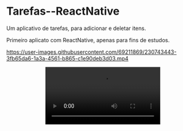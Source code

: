 # Tarefas--ReactNative
Um aplicativo de tarefas, para adicionar e deletar itens.

Primeiro aplicato com ReactNative, apenas para fins de estudos.

https://user-images.githubusercontent.com/69211869/230743443-3fb65da6-1a3a-4561-b865-c1e90deb3d03.mp4

<p align="center">
  <video src="https://user-images.githubusercontent.com/69211869/230743443-3fb65da6-1a3a-4561-b865-c1e90deb3d03.mp4">
</p>
